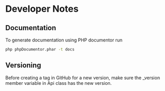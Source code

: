 # Developer Notes

## Documentation
To generate documentation using PHP documentor run
```bash
php phpDocumentor.phar -t docs
```

## Versioning
Before creating a tag in GitHub for a new version, make sure the _version member variable in Api class has the new version.
